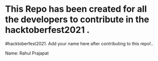 # This Repo has been created for all the developers to contribute in the hacktoberfest2021 .
#hacktoberfest2021.
Add your name here after contributing to this repo!..

Name: Rahul Prajapat





